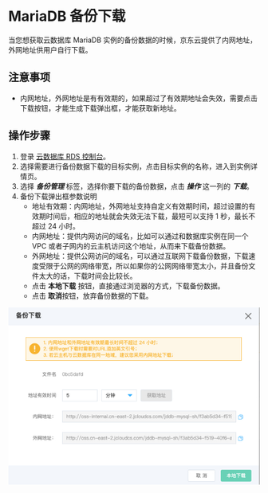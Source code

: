 # MariaDB 备份下载
当您想获取云数据库 MariaDB 实例的备份数据的时候，京东云提供了内网地址，外网地址供用户自行下载。

## 注意事项
* 内网地址，外网地址是有有效期的，如果超过了有效期地址会失效，需要点击下载按钮，才能生成下载弹出框，才能获取新地址。

## 操作步骤
1. 登录 [云数据库 RDS 控制台](https://rds-console.jdcloud.com/database)。
2. 选择需要进行备份数据下载的目标实例，点击目标实例的名称，进入到实例详情页。
3. 选择 ***备份管理*** 标签，选择你要下载的备份数据，点击 ***操作*** 这一列的 ***下载***。
4. 备份下载弹出框参数说明
    * 地址有效期：内网地址，外网地址支持自定义有效期时间，超过设置的有效期时间后，相应的地址就会失效无法下载，最短可以支持 1 秒，最长不超过 24 小时。
    * 内网地址：提供内网访问的域名，比如可以通过和数据库实例在同一个 VPC 或者子网内的云主机访问这个地址，从而来下载备份数据。
    * 外网地址：提供公网访问的域名，可以通过互联网下载备份数据，下载速度受限于公网的网络带宽，所以如果你的公网网络带宽太小，并且备份文件太大的话，下载时间会比较长。
    * 点击 **本地下载** 按钮，直接通过浏览器的方式，下载备份数据。
    * 点击 **取消**按钮，放弃备份数据的下载。

![backup](../../../../../../image/RDS/backup_download.jpg)
